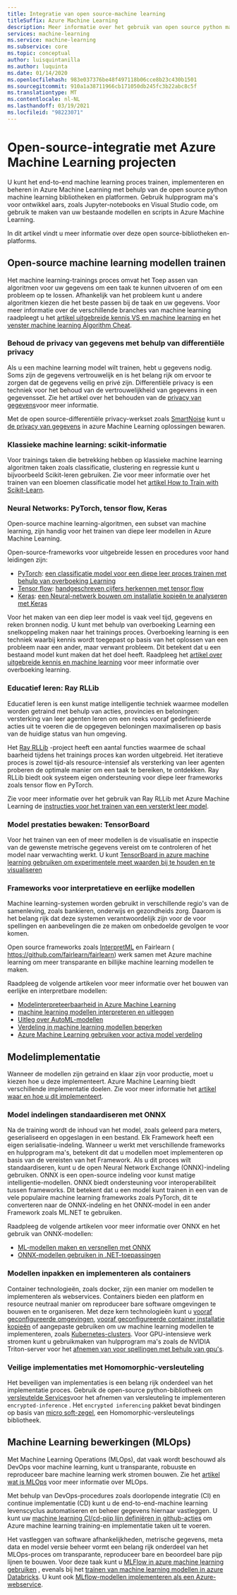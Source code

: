 ```yaml
---
title: Integratie van open source-machine learning
titleSuffix: Azure Machine Learning
description: Meer informatie over het gebruik van open source python machine learning frameworks om end-to-end machine learning oplossingen in Azure Machine Learning te trainen, implementeren en beheren.
services: machine-learning
ms.service: machine-learning
ms.subservice: core
ms.topic: conceptual
author: luisquintanilla
ms.author: luquinta
ms.date: 01/14/2020
ms.openlocfilehash: 983e037376be48f497118b06cce8b23c430b1501
ms.sourcegitcommit: 910a1a38711966cb171050db245fc3b22abc8c5f
ms.translationtype: MT
ms.contentlocale: nl-NL
ms.lasthandoff: 03/19/2021
ms.locfileid: "98223071"
---
```

# <a name="open-source-integration-with-azure-machine-learning-projects"></a>Open-source-integratie met Azure Machine Learning projecten

U kunt het end-to-end machine learning proces trainen, implementeren en beheren in Azure Machine Learning met behulp van de open source python machine learning bibliotheken en platformen.  Gebruik hulpprogram ma's voor ontwikkel aars, zoals Jupyter-notebooks en Visual Studio code, om gebruik te maken van uw bestaande modellen en scripts in Azure Machine Learning.  

In dit artikel vindt u meer informatie over deze open source-bibliotheken en-platforms.

## <a name="train-open-source-machine-learning-models"></a>Open-source machine learning modellen trainen

Het machine learning-trainings proces omvat het Toep assen van algoritmen voor uw gegevens om een taak te kunnen uitvoeren of om een probleem op te lossen. Afhankelijk van het probleem kunt u andere algoritmen kiezen die het beste passen bij de taak en uw gegevens. Voor meer informatie over de verschillende branches van machine learning raadpleegt u het [artikel uitgebreide kennis VS en machine learning](./concept-deep-learning-vs-machine-learning.md) en het [venster machine learning Algorithm Cheat](algorithm-cheat-sheet.md).

### <a name="preserve-data-privacy-using-differential-privacy"></a>Behoud de privacy van gegevens met behulp van differentiële privacy

Als u een machine learning model wilt trainen, hebt u gegevens nodig. Soms zijn de gegevens vertrouwelijk en is het belang rijk om ervoor te zorgen dat de gegevens veilig en privé zijn. Differentiële privacy is een techniek voor het behoud van de vertrouwelijkheid van gegevens in een gegevensset. Zie het artikel over het behouden van de [privacy van gegevens](concept-differential-privacy.md)voor meer informatie. 

Met de open source-differentiële privacy-werkset zoals [SmartNoise](https://github.com/opendifferentialprivacy/smartnoise-core-python) kunt u [de privacy van gegevens](how-to-differential-privacy.md) in azure Machine Learning oplossingen bewaren.

### <a name="classical-machine-learning-scikit-learn"></a>Klassieke machine learning: scikit-informatie

Voor trainings taken die betrekking hebben op klassieke machine learning algoritmen taken zoals classificatie, clustering en regressie kunt u bijvoorbeeld Scikit-leren gebruiken. Zie voor meer informatie over het trainen van een bloemen classificatie model het [artikel How to Train with Scikit-Learn](how-to-train-scikit-learn.md).

### <a name="neural-networks-pytorch-tensorflow-keras"></a>Neural Networks: PyTorch, tensor flow, Keras

Open-source machine learning-algoritmen, een subset van machine learning, zijn handig voor het trainen van diepe leer modellen in Azure Machine Learning.

Open-source-frameworks voor uitgebreide lessen en procedures voor hand leidingen zijn:

 *  [PyTorch](https://github.com/pytorch/pytorch): [een classificatie model voor een diepe leer proces trainen met behulp van overboeking Learning](how-to-train-pytorch.md) 
 *  [Tensor flow](https://github.com/tensorflow/tensorflow): [handgeschreven cijfers herkennen met tensor flow](how-to-train-tensorflow.md)
 *  [Keras](https://github.com/keras-team/keras): [een Neural-netwerk bouwen om installatie kopieën te analyseren met Keras](how-to-train-keras.md)

Voor het maken van een diep leer model is vaak veel tijd, gegevens en reken bronnen nodig. U kunt met behulp van overboeking Learning een snelkoppeling maken naar het trainings proces. Overboeking learning is een techniek waarbij kennis wordt toegepast op basis van het oplossen van een probleem naar een ander, maar verwant probleem. Dit betekent dat u een bestaand model kunt maken dat het doel heeft. Raadpleeg het [artikel over uitgebreide kennis en machine learning](concept-deep-learning-vs-machine-learning.md#what-is-transfer-learning) voor meer informatie over overboeking learning.

### <a name="reinforcement-learning-ray-rllib"></a>Educatief leren: Ray RLLib

Educatief leren is een kunst matige intelligentie techniek waarmee modellen worden getraind met behulp van acties, provincies en beloningen: versterking van leer agenten leren om een reeks vooraf gedefinieerde acties uit te voeren die de opgegeven beloningen maximaliseren op basis van de huidige status van hun omgeving. 

Het [Ray RLLib](https://github.com/ray-project/ray) -project heeft een aantal functies waarmee de schaal baarheid tijdens het trainings proces kan worden uitgebreid. Het iteratieve proces is zowel tijd-als resource-intensief als versterking van leer agenten proberen de optimale manier om een taak te bereiken, te ontdekken.  Ray RLLib biedt ook systeem eigen ondersteuning voor diepe leer frameworks zoals tensor flow en PyTorch.  

Zie voor meer informatie over het gebruik van Ray RLLib met Azure Machine Learning de [instructies voor het trainen van een versterkt leer model](how-to-use-reinforcement-learning.md).

### <a name="monitor-model-performance-tensorboard"></a>Model prestaties bewaken: TensorBoard

Voor het trainen van een of meer modellen is de visualisatie en inspectie van de gewenste metrische gegevens vereist om te controleren of het model naar verwachting werkt. U kunt [TensorBoard in azure machine learning gebruiken om experimentele meet waarden bij te houden en te visualiseren](./how-to-monitor-tensorboard.md)

### <a name="frameworks-for-interpretable-and-fair-models"></a>Frameworks voor interpretatieve en eerlijke modellen

Machine learning-systemen worden gebruikt in verschillende regio's van de samenleving, zoals bankieren, onderwijs en gezondheids zorg. Daarom is het belang rijk dat deze systemen verantwoordelijk zijn voor de voor spellingen en aanbevelingen die ze maken om onbedoelde gevolgen te voor komen.

Open source frameworks zoals [InterpretML](https://github.com/interpretml/interpret/) en Fairlearn ( https://github.com/fairlearn/fairlearn) werk samen met Azure machine learning om meer transparante en billijke machine learning modellen te maken.

Raadpleeg de volgende artikelen voor meer informatie over het bouwen van eerlijke en interpretbare modellen:

- [Modelinterpreteerbaarheid in Azure Machine Learning](how-to-machine-learning-interpretability.md)
- [machine learning modellen interpreteren en uitleggen](how-to-machine-learning-interpretability-aml.md)
- [Uitleg over AutoML-modellen](how-to-machine-learning-interpretability-automl.md)
- [Verdeling in machine learning modellen beperken](concept-fairness-ml.md)
- [Azure Machine Learning gebruiken voor activa model verdeling](how-to-machine-learning-fairness-aml.md)

## <a name="model-deployment"></a>Modelimplementatie

Wanneer de modellen zijn getraind en klaar zijn voor productie, moet u kiezen hoe u deze implementeert. Azure Machine Learning biedt verschillende implementatie doelen. Zie voor meer informatie het [artikel waar en hoe u dit implementeert](./how-to-deploy-and-where.md).

### <a name="standardize-model-formats-with-onnx"></a>Model indelingen standaardiseren met ONNX

Na de training wordt de inhoud van het model, zoals geleerd para meters, geserialiseerd en opgeslagen in een bestand. Elk Framework heeft een eigen serialisatie-indeling. Wanneer u werkt met verschillende frameworks en hulpprogram ma's, betekent dit dat u modellen moet implementeren op basis van de vereisten van het Framework. Als u dit proces wilt standaardiseren, kunt u de open Neural Network Exchange (ONNX)-indeling gebruiken. ONNX is een open-source indeling voor kunst matige intelligentie-modellen. ONNX biedt ondersteuning voor interoperabiliteit tussen frameworks. Dit betekent dat u een model kunt trainen in een van de vele populaire machine learning frameworks zoals PyTorch, dit te converteren naar de ONNX-indeling en het ONNX-model in een ander Framework zoals ML.NET te gebruiken.

Raadpleeg de volgende artikelen voor meer informatie over ONNX en het gebruik van ONNX-modellen:

- [ML-modellen maken en versnellen met ONNX](concept-onnx.md)
- [ONNX-modellen gebruiken in .NET-toepassingen](how-to-use-automl-onnx-model-dotnet.md)

### <a name="package-and-deploy-models-as-containers"></a>Modellen inpakken en implementeren als containers

Container technologieën, zoals docker, zijn een manier om modellen te implementeren als webservices. Containers bieden een platform en resource neutraal manier om reproduceer bare software omgevingen te bouwen en te organiseren. Met deze kern technologieën kunt u [vooraf geconfigureerde omgevingen](./how-to-use-environments.md), [vooraf geconfigureerde container installatie kopieën](./how-to-deploy-custom-docker-image.md) of aangepaste gebruiken om uw machine learning modellen te implementeren, zoals [Kubernetes-clusters](./how-to-deploy-azure-kubernetes-service.md?tabs=python). Voor GPU-intensieve werk stromen kunt u gebruikmaken van hulpprogram ma's zoals de NVIDIA Triton-server voor het [afnemen van voor spellingen met behulp van gpu's](how-to-deploy-with-triton.md?tabs=python).

### <a name="secure-deployments-with-homomorphic-encryption"></a>Veilige implementaties met Homomorphic-versleuteling

Het beveiligen van implementaties is een belang rijk onderdeel van het implementatie proces. Gebruik de open-source python-bibliotheek om [versleutelde Services](how-to-homomorphic-encryption-seal.md)voor het afnemen van versleuteling te implementeren `encrypted-inference` . Het `encrypted inferencing` pakket bevat bindingen op basis van [micro soft-zegel](https://github.com/Microsoft/SEAL), een Homomorphic-versleutelings bibliotheek.

## <a name="machine-learning-operations-mlops"></a>Machine Learning bewerkingen (MLOps)

Met Machine Learning Operations (MLOps), dat vaak wordt beschouwd als DevOps voor machine learning, kunt u transparante, robuuste en reproduceer bare machine learning werk stromen bouwen. Zie het [artikel wat is MLOps](./concept-model-management-and-deployment.md) voor meer informatie over MLOps. 

Met behulp van DevOps-procedures zoals doorlopende integratie (CI) en continue implementatie (CD) kunt u de end-to-end-machine learning levenscyclus automatiseren en beheer gegevens hiernaar vastleggen. U kunt uw [machine learning CI/cd-pijp lijn definiëren in github-acties](./how-to-github-actions-machine-learning.md) om Azure machine learning training-en implementatie taken uit te voeren. 

Het vastleggen van software afhankelijkheden, metrische gegevens, meta data en model versie beheer vormt een belang rijk onderdeel van het MLOps-proces om transparante, reproduceer bare en beoordeel bare pijp lijnen te bouwen. Voor deze taak kunt u [MLFlow in azure machine learning gebruiken](how-to-use-mlflow.md) , evenals bij het [trainen van machine learning modellen in azure Databricks](./how-to-use-mlflow-azure-databricks.md). U kunt ook [MLflow-modellen implementeren als een Azure-webservice](how-to-deploy-mlflow-models.md). 

